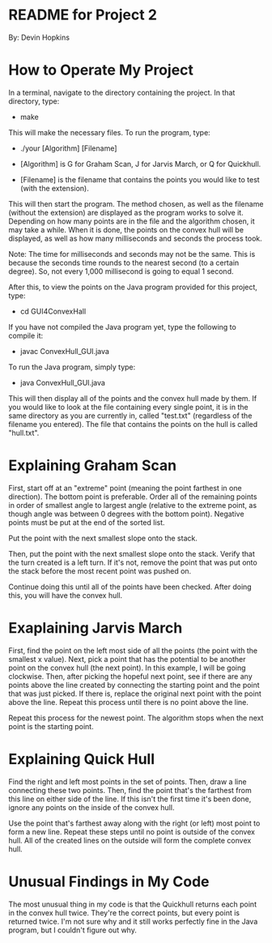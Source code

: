 # README for Project 2
By: Devin Hopkins

# How to Operate My Project
In a terminal, navigate to the directory containing the project.
In that directory, type:

- make

This will make the necessary files. To run the program, type:

- ./your [Algorithm] [Filename]

- [Algorithm] is G for Graham Scan, J for Jarvis March, or Q for Quickhull.
- [Filename] is the filename that contains the points you would like to test (with the extension).

This will then start the program. The method chosen, as well as the filename
(without the extension) are displayed as the program works to solve it.
Depending on how many points are in the file and the algorithm chosen, it may
take a while. When it is done, the points on the convex hull will be displayed,
as well as how many milliseconds and seconds the process took.

Note: The time for milliseconds and seconds may not be the same. This is because 
the seconds time rounds to the nearest second (to a certain degree). So, not
every 1,000 millisecond is going to equal 1 second.

After this, to view the points on the Java program provided for this project,
type:

- cd GUI4ConvexHall

If you have not compiled the Java program yet, type the following to compile it:

- javac ConvexHull_GUI.java

To run the Java program, simply type:

- java ConvexHull_GUI.java

This will then display all of the points and the convex hull made by them. If
you would like to look at the file containing every single point, it is in the
same directory as you are currently in, called "test.txt" (regardless of the
filename you entered). The file that contains the points on the hull is called
"hull.txt".

# Explaining Graham Scan

First, start off at an "extreme" point (meaning the point farthest in one
direction). The bottom point is preferable. Order all of the remaining
points in order of smallest angle to largest angle (relative to the
extreme point, as though angle was between 0 degrees with the bottom
point). Negative points must be put at the end of the sorted list.

Put the point with the next smallest slope onto the stack.

Then, put the point with the next smallest slope onto the stack. Verify that
the turn created is a left turn. If it's not, remove the point that was put
onto the stack before the most recent point was pushed on.

Continue doing this until all of the points have been checked. After doing
this, you will have the convex hull.

# Exaplaining Jarvis March

First, find the point on the left most side of all the points (the point with
the smallest x value). Next, pick a point that has the potential to be another
point on the convex hull (the next point). In this example, I will be going
clockwise. Then, after picking the hopeful next point, see if there are any
points above the line created by connecting the starting point and the point
that was just picked. If there is, replace the original next point with the
point above the line. Repeat this process until there is no point above the
line.

Repeat this process for the newest point. The algorithm stops when the next
point is the starting point.

# Explaining Quick Hull

Find the right and left most points in the set of points. Then, draw a line
connecting these two points. Then, find the point that's the farthest from
this line on either side of the line. If this isn't the first time it's been
done, ignore any points on the inside of the convex hull.

Use the point that's farthest away along with the right (or left) most point
to form a new line. Repeat these steps until no point is outside of the
convex hull. All of the created lines on the outside will form the complete
convex hull.

# Unusual Findings in My Code
The most unusual thing in my code is that the Quickhull returns each point in
the convex hull twice. They're the correct points, but every point is returned
twice. I'm not sure why and it still works perfectly fine in the Java program,
but I couldn't figure out why.
